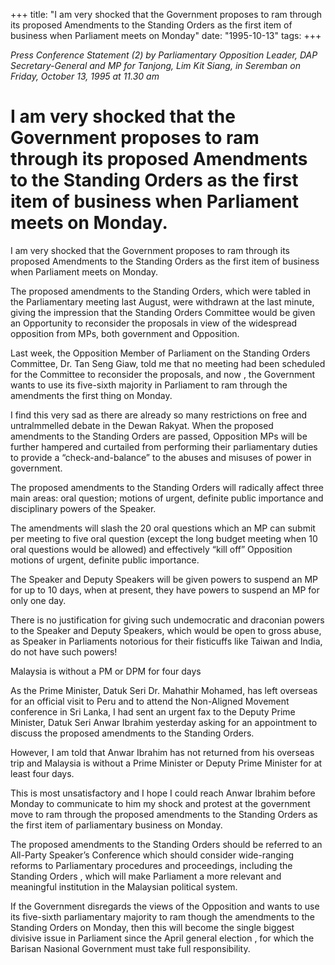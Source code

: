 +++ 
title: "I am very shocked that the Government proposes to ram through its proposed Amendments to the Standing Orders as the first item of business when Parliament meets on Monday"
date: "1995-10-13"
tags:
+++

_Press Conference Statement (2) by Parliamentary Opposition Leader, DAP Secretary-General and MP for Tanjong, Lim Kit Siang, in Seremban on Friday, October 13, 1995 at 11.30 am_

# I am very shocked that the Government proposes to ram through its proposed Amendments to the Standing Orders as the first item of business when Parliament meets on Monday.

I am very shocked that the Government proposes to ram through its proposed Amendments to the Standing Orders as the first item of business when Parliament meets on Monday.</u>

The proposed amendments to the Standing Orders, which were tabled in the Parliamentary meeting last August, were withdrawn at the last minute, giving the impression that the Standing Orders Committee would be given an Opportunity to reconsider the proposals in view of the widespread opposition from MPs, both government and Opposition.

Last week, the Opposition Member of Parliament on the Standing Orders Committee, Dr. Tan Seng Giaw, told me that no meeting had been scheduled for the Committee to reconsider the proposals, and now , the Government wants to use its five-sixth majority in Parliament to ram through the amendments the first thing on Monday.

I find this very sad as there are already so many restrictions on free and untralmmelled debate in the Dewan Rakyat. When the proposed amendments to the Standing Orders are passed, Opposition MPs  will be further hampered and curtailed from performing their parliamentary duties to provide a “check-and-balance” to the abuses and misuses of power in government.

The proposed amendments to the Standing Orders will radically affect three main areas: oral question; motions of urgent, definite public importance and disciplinary powers of the Speaker.

The amendments will slash the 20 oral questions which an MP can submit per meeting to five oral question (except the long budget meeting when 10 oral questions would be allowed) and effectively “kill off” Opposition motions of urgent, definite public importance.

The Speaker and Deputy Speakers will be given powers to suspend an MP for up to 10 days, when at present, they have powers to suspend an MP for only one day.

There is no justification for giving such undemocratic and draconian powers to the Speaker and Deputy Speakers, which would be open to gross abuse, as Speaker in Parliaments notorious for their fisticuffs like Taiwan and India, do not have such powers!

Malaysia is without a PM or DPM for four days

As the Prime Minister, Datuk Seri Dr. Mahathir Mohamed, has left overseas for an official visit to Peru and to attend the Non-Aligned Movement conference in Sri Lanka, I had sent an urgent fax to the Deputy Prime Minister, Datuk Seri Anwar Ibrahim yesterday asking for an appointment to discuss the proposed amendments to the Standing Orders.

However, I am told that Anwar Ibrahim has not returned from his overseas trip and Malaysia is without a Prime Minister or Deputy Prime Minister for at least four days.

This is most unsatisfactory and I hope I could reach Anwar Ibrahim before Monday to communicate to him my shock and protest at the government move to ram through the proposed amendments to the Standing Orders as the first item of parliamentary business on Monday.

The proposed amendments to the Standing Orders should be referred to an All-Party Speaker’s Conference which should consider wide-ranging reforms to Parliamentary procedures and proceedings, including the Standing Orders , which will make Parliament a more relevant and meaningful institution in the Malaysian political system.

If the Government disregards the views of the Opposition and wants to use its five-sixth parliamentary majority to ram though the amendments to the Standing Orders on Monday, then this will become the single biggest divisive issue in Parliament since the April general election , for which the Barisan Nasional Government must take full responsibility.
 
